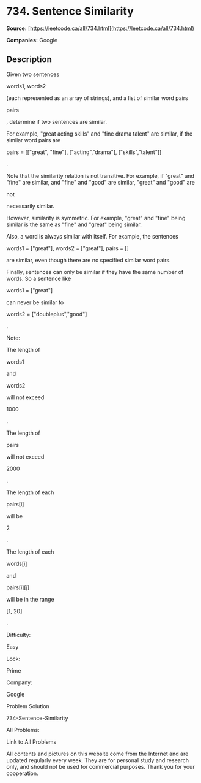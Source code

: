 # 734. Sentence Similarity

**Source:** [https://leetcode.ca/all/734.html](https://leetcode.ca/all/734.html)

**Companies:** Google

## Description

Given two sentences

words1, words2

(each represented as an array of strings),
        and a list of similar word pairs

pairs

, determine if two sentences are similar.

For example, "great acting skills" and "fine drama talent" are similar,
        if the similar word pairs are

pairs = [["great", "fine"], ["acting","drama"],
            ["skills","talent"]]

.

Note that the similarity relation is not transitive. For example, if "great" and
        "fine" are similar, and "fine" and "good" are similar, "great"
        and "good" are

not

necessarily similar.

However, similarity is symmetric. For example, "great" and "fine" being
        similar is the same as "fine" and "great" being similar.

Also, a word is always similar with itself. For example, the sentences

words1 = ["great"],
        words2 = ["great"], pairs = []

are similar, even though there are no
        specified similar word pairs.

Finally, sentences can only be similar if they have the same number of words. So a sentence
        like

words1 = ["great"]

can never be similar to

words2 = ["doubleplus","good"]

.

Note:

The length of

words1

and

words2

will not exceed

1000

.

The length of

pairs

will not exceed

2000

.

The length of each

pairs[i]

will be

2

.

The length of each

words[i]

and

pairs[i][j]

will be in the
            range

[1, 20]

.

Difficulty:

Easy

Lock:

Prime

Company:

Google

Problem Solution

734-Sentence-Similarity

All Problems:

Link to All Problems

All contents and pictures on this website come from the Internet and are updated regularly every week. They are for personal study and research only, and should not be used for commercial purposes. Thank you for your cooperation.

